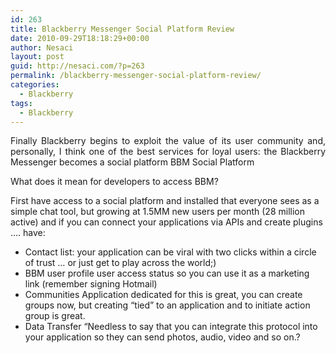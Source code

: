 ```yaml
---
id: 263
title: Blackberry Messenger Social Platform Review
date: 2010-09-29T18:18:29+00:00
author: Nesaci
layout: post
guid: http://nesaci.com/?p=263
permalink: /blackberry-messenger-social-platform-review/
categories:
  - Blackberry
tags:
  - Blackberry
---
```

<p style="text-align: justify;">
  Finally Blackberry begins to exploit the value of its user community and, personally, I think one of the best services for loyal users: the Blackberry Messenger becomes a social platform BBM Social Platform
</p>

<p style="text-align: justify;">
  What does it mean for developers to access BBM?
</p>

First have access to a social platform and installed that everyone sees as a simple chat tool, but growing at 1.5MM new users per month (28 million active) and if you can connect your applications via APIs and create plugins &#8230;. have:

  * Contact list: your application can be viral with two clicks within a circle of trust &#8230; or just get to play across the world;)
  * BBM user profile user access status so you can use it as a marketing link (remember signing Hotmail)
  * Communities Application dedicated for this is great, you can create groups now, but creating &#8220;tied&#8221; to an application and to initiate action group is great.
  * Data Transfer &#8220;Needless to say that you can integrate this protocol into your application so they can send photos, audio, video and so on.?